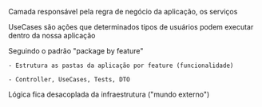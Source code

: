 Camada responsável pela regra de negócio da aplicação, os serviços

UseCases são ações que determinados tipos de usuários podem executar dentro da nossa aplicação

Seguindo o padrão "package by feature"

    - Estrutura as pastas da aplicação por feature (funcionalidade)

    - Controller, UseCases, Tests, DTO

Lógica fica desacoplada da infraestrutura ("mundo externo")